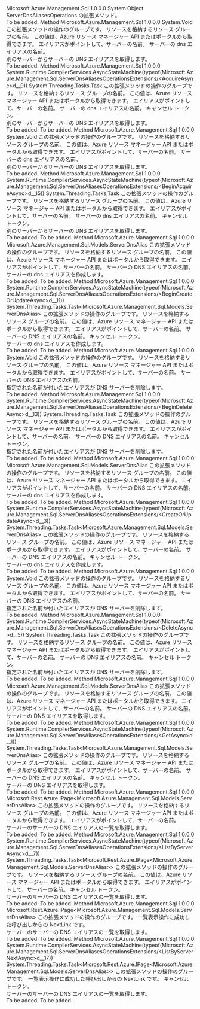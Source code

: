 <Type Name="ServerDnsAliasesOperationsExtensions" FullName="Microsoft.Azure.Management.Sql.ServerDnsAliasesOperationsExtensions">
  <TypeSignature Language="C#" Value="public static class ServerDnsAliasesOperationsExtensions" />
  <TypeSignature Language="ILAsm" Value=".class public auto ansi abstract sealed beforefieldinit ServerDnsAliasesOperationsExtensions extends System.Object" />
  <TypeSignature Language="DocId" Value="T:Microsoft.Azure.Management.Sql.ServerDnsAliasesOperationsExtensions" />
  <TypeSignature Language="VB.NET" Value="Public Module ServerDnsAliasesOperationsExtensions" />
  <TypeSignature Language="F#" Value="type ServerDnsAliasesOperationsExtensions = class" />
  <AssemblyInfo>
    <AssemblyName>Microsoft.Azure.Management.Sql</AssemblyName>
    <AssemblyVersion>1.0.0.0</AssemblyVersion>
  </AssemblyInfo>
  <Base>
    <BaseTypeName>System.Object</BaseTypeName>
  </Base>
  <Interfaces />
  <Docs>
    <summary>
            ServerDnsAliasesOperations の拡張メソッド。
            </summary>
    <remarks>To be added.</remarks>
  </Docs>
  <Members>
    <Member MemberName="Acquire">
      <MemberSignature Language="C#" Value="public static void Acquire (this Microsoft.Azure.Management.Sql.IServerDnsAliasesOperations operations, string resourceGroupName, string serverName, string dnsAliasName, Microsoft.Azure.Management.Sql.Models.ServerDnsAliasAcquisition parameters);" />
      <MemberSignature Language="ILAsm" Value=".method public static hidebysig void Acquire(class Microsoft.Azure.Management.Sql.IServerDnsAliasesOperations operations, string resourceGroupName, string serverName, string dnsAliasName, class Microsoft.Azure.Management.Sql.Models.ServerDnsAliasAcquisition parameters) cil managed" />
      <MemberSignature Language="DocId" Value="M:Microsoft.Azure.Management.Sql.ServerDnsAliasesOperationsExtensions.Acquire(Microsoft.Azure.Management.Sql.IServerDnsAliasesOperations,System.String,System.String,System.String,Microsoft.Azure.Management.Sql.Models.ServerDnsAliasAcquisition)" />
      <MemberSignature Language="VB.NET" Value="&lt;Extension()&gt;&#xA;Public Sub Acquire (operations As IServerDnsAliasesOperations, resourceGroupName As String, serverName As String, dnsAliasName As String, parameters As ServerDnsAliasAcquisition)" />
      <MemberSignature Language="F#" Value="static member Acquire : Microsoft.Azure.Management.Sql.IServerDnsAliasesOperations * string * string * string * Microsoft.Azure.Management.Sql.Models.ServerDnsAliasAcquisition -&gt; unit" Usage="Microsoft.Azure.Management.Sql.ServerDnsAliasesOperationsExtensions.Acquire (operations, resourceGroupName, serverName, dnsAliasName, parameters)" />
      <MemberType>Method</MemberType>
      <AssemblyInfo>
        <AssemblyName>Microsoft.Azure.Management.Sql</AssemblyName>
        <AssemblyVersion>1.0.0.0</AssemblyVersion>
      </AssemblyInfo>
      <ReturnValue>
        <ReturnType>System.Void</ReturnType>
      </ReturnValue>
      <Parameters>
        <Parameter Name="operations" Type="Microsoft.Azure.Management.Sql.IServerDnsAliasesOperations" RefType="this" />
        <Parameter Name="resourceGroupName" Type="System.String" />
        <Parameter Name="serverName" Type="System.String" />
        <Parameter Name="dnsAliasName" Type="System.String" />
        <Parameter Name="parameters" Type="Microsoft.Azure.Management.Sql.Models.ServerDnsAliasAcquisition" />
      </Parameters>
      <Docs>
        <param name="operations">
            この拡張メソッドの操作のグループです。
            </param>
        <param name="resourceGroupName">
            リソースを格納するリソース グループの名前。 この値は、Azure リソース マネージャー API またはポータルから取得できます。
            </param>
        <param name="serverName">
            エイリアスがポイントして、サーバーの名前。
            </param>
        <param name="dnsAliasName">
            サーバーの dns エイリアスの名前。
            </param>
        <param name="parameters"></param>
        <summary>
            別のサーバーからサーバーの DNS エイリアスを取得します。
            </summary>
        <remarks>To be added.</remarks>
      </Docs>
    </Member>
    <Member MemberName="AcquireAsync">
      <MemberSignature Language="C#" Value="public static System.Threading.Tasks.Task AcquireAsync (this Microsoft.Azure.Management.Sql.IServerDnsAliasesOperations operations, string resourceGroupName, string serverName, string dnsAliasName, Microsoft.Azure.Management.Sql.Models.ServerDnsAliasAcquisition parameters, System.Threading.CancellationToken cancellationToken = null);" />
      <MemberSignature Language="ILAsm" Value=".method public static hidebysig class System.Threading.Tasks.Task AcquireAsync(class Microsoft.Azure.Management.Sql.IServerDnsAliasesOperations operations, string resourceGroupName, string serverName, string dnsAliasName, class Microsoft.Azure.Management.Sql.Models.ServerDnsAliasAcquisition parameters, valuetype System.Threading.CancellationToken cancellationToken) cil managed" />
      <MemberSignature Language="DocId" Value="M:Microsoft.Azure.Management.Sql.ServerDnsAliasesOperationsExtensions.AcquireAsync(Microsoft.Azure.Management.Sql.IServerDnsAliasesOperations,System.String,System.String,System.String,Microsoft.Azure.Management.Sql.Models.ServerDnsAliasAcquisition,System.Threading.CancellationToken)" />
      <MemberSignature Language="F#" Value="static member AcquireAsync : Microsoft.Azure.Management.Sql.IServerDnsAliasesOperations * string * string * string * Microsoft.Azure.Management.Sql.Models.ServerDnsAliasAcquisition * System.Threading.CancellationToken -&gt; System.Threading.Tasks.Task" Usage="Microsoft.Azure.Management.Sql.ServerDnsAliasesOperationsExtensions.AcquireAsync (operations, resourceGroupName, serverName, dnsAliasName, parameters, cancellationToken)" />
      <MemberType>Method</MemberType>
      <AssemblyInfo>
        <AssemblyName>Microsoft.Azure.Management.Sql</AssemblyName>
        <AssemblyVersion>1.0.0.0</AssemblyVersion>
      </AssemblyInfo>
      <Attributes>
        <Attribute>
          <AttributeName>System.Runtime.CompilerServices.AsyncStateMachine(typeof(Microsoft.Azure.Management.Sql.ServerDnsAliasesOperationsExtensions/&lt;AcquireAsync&gt;d__9))</AttributeName>
        </Attribute>
      </Attributes>
      <ReturnValue>
        <ReturnType>System.Threading.Tasks.Task</ReturnType>
      </ReturnValue>
      <Parameters>
        <Parameter Name="operations" Type="Microsoft.Azure.Management.Sql.IServerDnsAliasesOperations" RefType="this" />
        <Parameter Name="resourceGroupName" Type="System.String" />
        <Parameter Name="serverName" Type="System.String" />
        <Parameter Name="dnsAliasName" Type="System.String" />
        <Parameter Name="parameters" Type="Microsoft.Azure.Management.Sql.Models.ServerDnsAliasAcquisition" />
        <Parameter Name="cancellationToken" Type="System.Threading.CancellationToken" />
      </Parameters>
      <Docs>
        <param name="operations">
            この拡張メソッドの操作のグループです。
            </param>
        <param name="resourceGroupName">
            リソースを格納するリソース グループの名前。 この値は、Azure リソース マネージャー API またはポータルから取得できます。
            </param>
        <param name="serverName">
            エイリアスがポイントして、サーバーの名前。
            </param>
        <param name="dnsAliasName">
            サーバーの dns エイリアスの名前。
            </param>
        <param name="parameters"></param>
        <param name="cancellationToken">
            キャンセル トークン。
            </param>
        <summary>
            別のサーバーからサーバーの DNS エイリアスを取得します。
            </summary>
        <returns>To be added.</returns>
        <remarks>To be added.</remarks>
      </Docs>
    </Member>
    <Member MemberName="BeginAcquire">
      <MemberSignature Language="C#" Value="public static void BeginAcquire (this Microsoft.Azure.Management.Sql.IServerDnsAliasesOperations operations, string resourceGroupName, string serverName, string dnsAliasName, Microsoft.Azure.Management.Sql.Models.ServerDnsAliasAcquisition parameters);" />
      <MemberSignature Language="ILAsm" Value=".method public static hidebysig void BeginAcquire(class Microsoft.Azure.Management.Sql.IServerDnsAliasesOperations operations, string resourceGroupName, string serverName, string dnsAliasName, class Microsoft.Azure.Management.Sql.Models.ServerDnsAliasAcquisition parameters) cil managed" />
      <MemberSignature Language="DocId" Value="M:Microsoft.Azure.Management.Sql.ServerDnsAliasesOperationsExtensions.BeginAcquire(Microsoft.Azure.Management.Sql.IServerDnsAliasesOperations,System.String,System.String,System.String,Microsoft.Azure.Management.Sql.Models.ServerDnsAliasAcquisition)" />
      <MemberSignature Language="VB.NET" Value="&lt;Extension()&gt;&#xA;Public Sub BeginAcquire (operations As IServerDnsAliasesOperations, resourceGroupName As String, serverName As String, dnsAliasName As String, parameters As ServerDnsAliasAcquisition)" />
      <MemberSignature Language="F#" Value="static member BeginAcquire : Microsoft.Azure.Management.Sql.IServerDnsAliasesOperations * string * string * string * Microsoft.Azure.Management.Sql.Models.ServerDnsAliasAcquisition -&gt; unit" Usage="Microsoft.Azure.Management.Sql.ServerDnsAliasesOperationsExtensions.BeginAcquire (operations, resourceGroupName, serverName, dnsAliasName, parameters)" />
      <MemberType>Method</MemberType>
      <AssemblyInfo>
        <AssemblyName>Microsoft.Azure.Management.Sql</AssemblyName>
        <AssemblyVersion>1.0.0.0</AssemblyVersion>
      </AssemblyInfo>
      <ReturnValue>
        <ReturnType>System.Void</ReturnType>
      </ReturnValue>
      <Parameters>
        <Parameter Name="operations" Type="Microsoft.Azure.Management.Sql.IServerDnsAliasesOperations" RefType="this" />
        <Parameter Name="resourceGroupName" Type="System.String" />
        <Parameter Name="serverName" Type="System.String" />
        <Parameter Name="dnsAliasName" Type="System.String" />
        <Parameter Name="parameters" Type="Microsoft.Azure.Management.Sql.Models.ServerDnsAliasAcquisition" />
      </Parameters>
      <Docs>
        <param name="operations">
            この拡張メソッドの操作のグループです。
            </param>
        <param name="resourceGroupName">
            リソースを格納するリソース グループの名前。 この値は、Azure リソース マネージャー API またはポータルから取得できます。
            </param>
        <param name="serverName">
            エイリアスがポイントして、サーバーの名前。
            </param>
        <param name="dnsAliasName">
            サーバーの dns エイリアスの名前。
            </param>
        <param name="parameters"></param>
        <summary>
            別のサーバーからサーバーの DNS エイリアスを取得します。
            </summary>
        <remarks>To be added.</remarks>
      </Docs>
    </Member>
    <Member MemberName="BeginAcquireAsync">
      <MemberSignature Language="C#" Value="public static System.Threading.Tasks.Task BeginAcquireAsync (this Microsoft.Azure.Management.Sql.IServerDnsAliasesOperations operations, string resourceGroupName, string serverName, string dnsAliasName, Microsoft.Azure.Management.Sql.Models.ServerDnsAliasAcquisition parameters, System.Threading.CancellationToken cancellationToken = null);" />
      <MemberSignature Language="ILAsm" Value=".method public static hidebysig class System.Threading.Tasks.Task BeginAcquireAsync(class Microsoft.Azure.Management.Sql.IServerDnsAliasesOperations operations, string resourceGroupName, string serverName, string dnsAliasName, class Microsoft.Azure.Management.Sql.Models.ServerDnsAliasAcquisition parameters, valuetype System.Threading.CancellationToken cancellationToken) cil managed" />
      <MemberSignature Language="DocId" Value="M:Microsoft.Azure.Management.Sql.ServerDnsAliasesOperationsExtensions.BeginAcquireAsync(Microsoft.Azure.Management.Sql.IServerDnsAliasesOperations,System.String,System.String,System.String,Microsoft.Azure.Management.Sql.Models.ServerDnsAliasAcquisition,System.Threading.CancellationToken)" />
      <MemberSignature Language="F#" Value="static member BeginAcquireAsync : Microsoft.Azure.Management.Sql.IServerDnsAliasesOperations * string * string * string * Microsoft.Azure.Management.Sql.Models.ServerDnsAliasAcquisition * System.Threading.CancellationToken -&gt; System.Threading.Tasks.Task" Usage="Microsoft.Azure.Management.Sql.ServerDnsAliasesOperationsExtensions.BeginAcquireAsync (operations, resourceGroupName, serverName, dnsAliasName, parameters, cancellationToken)" />
      <MemberType>Method</MemberType>
      <AssemblyInfo>
        <AssemblyName>Microsoft.Azure.Management.Sql</AssemblyName>
        <AssemblyVersion>1.0.0.0</AssemblyVersion>
      </AssemblyInfo>
      <Attributes>
        <Attribute>
          <AttributeName>System.Runtime.CompilerServices.AsyncStateMachine(typeof(Microsoft.Azure.Management.Sql.ServerDnsAliasesOperationsExtensions/&lt;BeginAcquireAsync&gt;d__15))</AttributeName>
        </Attribute>
      </Attributes>
      <ReturnValue>
        <ReturnType>System.Threading.Tasks.Task</ReturnType>
      </ReturnValue>
      <Parameters>
        <Parameter Name="operations" Type="Microsoft.Azure.Management.Sql.IServerDnsAliasesOperations" RefType="this" />
        <Parameter Name="resourceGroupName" Type="System.String" />
        <Parameter Name="serverName" Type="System.String" />
        <Parameter Name="dnsAliasName" Type="System.String" />
        <Parameter Name="parameters" Type="Microsoft.Azure.Management.Sql.Models.ServerDnsAliasAcquisition" />
        <Parameter Name="cancellationToken" Type="System.Threading.CancellationToken" />
      </Parameters>
      <Docs>
        <param name="operations">
            この拡張メソッドの操作のグループです。
            </param>
        <param name="resourceGroupName">
            リソースを格納するリソース グループの名前。 この値は、Azure リソース マネージャー API またはポータルから取得できます。
            </param>
        <param name="serverName">
            エイリアスがポイントして、サーバーの名前。
            </param>
        <param name="dnsAliasName">
            サーバーの dns エイリアスの名前。
            </param>
        <param name="parameters"></param>
        <param name="cancellationToken">
            キャンセル トークン。
            </param>
        <summary>
            別のサーバーからサーバーの DNS エイリアスを取得します。
            </summary>
        <returns>To be added.</returns>
        <remarks>To be added.</remarks>
      </Docs>
    </Member>
    <Member MemberName="BeginCreateOrUpdate">
      <MemberSignature Language="C#" Value="public static Microsoft.Azure.Management.Sql.Models.ServerDnsAlias BeginCreateOrUpdate (this Microsoft.Azure.Management.Sql.IServerDnsAliasesOperations operations, string resourceGroupName, string serverName, string dnsAliasName);" />
      <MemberSignature Language="ILAsm" Value=".method public static hidebysig class Microsoft.Azure.Management.Sql.Models.ServerDnsAlias BeginCreateOrUpdate(class Microsoft.Azure.Management.Sql.IServerDnsAliasesOperations operations, string resourceGroupName, string serverName, string dnsAliasName) cil managed" />
      <MemberSignature Language="DocId" Value="M:Microsoft.Azure.Management.Sql.ServerDnsAliasesOperationsExtensions.BeginCreateOrUpdate(Microsoft.Azure.Management.Sql.IServerDnsAliasesOperations,System.String,System.String,System.String)" />
      <MemberSignature Language="VB.NET" Value="&lt;Extension()&gt;&#xA;Public Function BeginCreateOrUpdate (operations As IServerDnsAliasesOperations, resourceGroupName As String, serverName As String, dnsAliasName As String) As ServerDnsAlias" />
      <MemberSignature Language="F#" Value="static member BeginCreateOrUpdate : Microsoft.Azure.Management.Sql.IServerDnsAliasesOperations * string * string * string -&gt; Microsoft.Azure.Management.Sql.Models.ServerDnsAlias" Usage="Microsoft.Azure.Management.Sql.ServerDnsAliasesOperationsExtensions.BeginCreateOrUpdate (operations, resourceGroupName, serverName, dnsAliasName)" />
      <MemberType>Method</MemberType>
      <AssemblyInfo>
        <AssemblyName>Microsoft.Azure.Management.Sql</AssemblyName>
        <AssemblyVersion>1.0.0.0</AssemblyVersion>
      </AssemblyInfo>
      <ReturnValue>
        <ReturnType>Microsoft.Azure.Management.Sql.Models.ServerDnsAlias</ReturnType>
      </ReturnValue>
      <Parameters>
        <Parameter Name="operations" Type="Microsoft.Azure.Management.Sql.IServerDnsAliasesOperations" RefType="this" />
        <Parameter Name="resourceGroupName" Type="System.String" />
        <Parameter Name="serverName" Type="System.String" />
        <Parameter Name="dnsAliasName" Type="System.String" />
      </Parameters>
      <Docs>
        <param name="operations">
            この拡張メソッドの操作のグループです。
            </param>
        <param name="resourceGroupName">
            リソースを格納するリソース グループの名前。 この値は、Azure リソース マネージャー API またはポータルから取得できます。
            </param>
        <param name="serverName">
            エイリアスがポイントして、サーバーの名前。
            </param>
        <param name="dnsAliasName">
            サーバーの DNS エイリアスの名前。
            </param>
        <summary>
            サーバーの dns エイリアスを作成します。
            </summary>
        <returns>To be added.</returns>
        <remarks>To be added.</remarks>
      </Docs>
    </Member>
    <Member MemberName="BeginCreateOrUpdateAsync">
      <MemberSignature Language="C#" Value="public static System.Threading.Tasks.Task&lt;Microsoft.Azure.Management.Sql.Models.ServerDnsAlias&gt; BeginCreateOrUpdateAsync (this Microsoft.Azure.Management.Sql.IServerDnsAliasesOperations operations, string resourceGroupName, string serverName, string dnsAliasName, System.Threading.CancellationToken cancellationToken = null);" />
      <MemberSignature Language="ILAsm" Value=".method public static hidebysig class System.Threading.Tasks.Task`1&lt;class Microsoft.Azure.Management.Sql.Models.ServerDnsAlias&gt; BeginCreateOrUpdateAsync(class Microsoft.Azure.Management.Sql.IServerDnsAliasesOperations operations, string resourceGroupName, string serverName, string dnsAliasName, valuetype System.Threading.CancellationToken cancellationToken) cil managed" />
      <MemberSignature Language="DocId" Value="M:Microsoft.Azure.Management.Sql.ServerDnsAliasesOperationsExtensions.BeginCreateOrUpdateAsync(Microsoft.Azure.Management.Sql.IServerDnsAliasesOperations,System.String,System.String,System.String,System.Threading.CancellationToken)" />
      <MemberSignature Language="F#" Value="static member BeginCreateOrUpdateAsync : Microsoft.Azure.Management.Sql.IServerDnsAliasesOperations * string * string * string * System.Threading.CancellationToken -&gt; System.Threading.Tasks.Task&lt;Microsoft.Azure.Management.Sql.Models.ServerDnsAlias&gt;" Usage="Microsoft.Azure.Management.Sql.ServerDnsAliasesOperationsExtensions.BeginCreateOrUpdateAsync (operations, resourceGroupName, serverName, dnsAliasName, cancellationToken)" />
      <MemberType>Method</MemberType>
      <AssemblyInfo>
        <AssemblyName>Microsoft.Azure.Management.Sql</AssemblyName>
        <AssemblyVersion>1.0.0.0</AssemblyVersion>
      </AssemblyInfo>
      <Attributes>
        <Attribute>
          <AttributeName>System.Runtime.CompilerServices.AsyncStateMachine(typeof(Microsoft.Azure.Management.Sql.ServerDnsAliasesOperationsExtensions/&lt;BeginCreateOrUpdateAsync&gt;d__11))</AttributeName>
        </Attribute>
      </Attributes>
      <ReturnValue>
        <ReturnType>System.Threading.Tasks.Task&lt;Microsoft.Azure.Management.Sql.Models.ServerDnsAlias&gt;</ReturnType>
      </ReturnValue>
      <Parameters>
        <Parameter Name="operations" Type="Microsoft.Azure.Management.Sql.IServerDnsAliasesOperations" RefType="this" />
        <Parameter Name="resourceGroupName" Type="System.String" />
        <Parameter Name="serverName" Type="System.String" />
        <Parameter Name="dnsAliasName" Type="System.String" />
        <Parameter Name="cancellationToken" Type="System.Threading.CancellationToken" />
      </Parameters>
      <Docs>
        <param name="operations">
            この拡張メソッドの操作のグループです。
            </param>
        <param name="resourceGroupName">
            リソースを格納するリソース グループの名前。 この値は、Azure リソース マネージャー API またはポータルから取得できます。
            </param>
        <param name="serverName">
            エイリアスがポイントして、サーバーの名前。
            </param>
        <param name="dnsAliasName">
            サーバーの DNS エイリアスの名前。
            </param>
        <param name="cancellationToken">
            キャンセル トークン。
            </param>
        <summary>
            サーバーの dns エイリアスを作成します。
            </summary>
        <returns>To be added.</returns>
        <remarks>To be added.</remarks>
      </Docs>
    </Member>
    <Member MemberName="BeginDelete">
      <MemberSignature Language="C#" Value="public static void BeginDelete (this Microsoft.Azure.Management.Sql.IServerDnsAliasesOperations operations, string resourceGroupName, string serverName, string dnsAliasName);" />
      <MemberSignature Language="ILAsm" Value=".method public static hidebysig void BeginDelete(class Microsoft.Azure.Management.Sql.IServerDnsAliasesOperations operations, string resourceGroupName, string serverName, string dnsAliasName) cil managed" />
      <MemberSignature Language="DocId" Value="M:Microsoft.Azure.Management.Sql.ServerDnsAliasesOperationsExtensions.BeginDelete(Microsoft.Azure.Management.Sql.IServerDnsAliasesOperations,System.String,System.String,System.String)" />
      <MemberSignature Language="VB.NET" Value="&lt;Extension()&gt;&#xA;Public Sub BeginDelete (operations As IServerDnsAliasesOperations, resourceGroupName As String, serverName As String, dnsAliasName As String)" />
      <MemberSignature Language="F#" Value="static member BeginDelete : Microsoft.Azure.Management.Sql.IServerDnsAliasesOperations * string * string * string -&gt; unit" Usage="Microsoft.Azure.Management.Sql.ServerDnsAliasesOperationsExtensions.BeginDelete (operations, resourceGroupName, serverName, dnsAliasName)" />
      <MemberType>Method</MemberType>
      <AssemblyInfo>
        <AssemblyName>Microsoft.Azure.Management.Sql</AssemblyName>
        <AssemblyVersion>1.0.0.0</AssemblyVersion>
      </AssemblyInfo>
      <ReturnValue>
        <ReturnType>System.Void</ReturnType>
      </ReturnValue>
      <Parameters>
        <Parameter Name="operations" Type="Microsoft.Azure.Management.Sql.IServerDnsAliasesOperations" RefType="this" />
        <Parameter Name="resourceGroupName" Type="System.String" />
        <Parameter Name="serverName" Type="System.String" />
        <Parameter Name="dnsAliasName" Type="System.String" />
      </Parameters>
      <Docs>
        <param name="operations">
            この拡張メソッドの操作のグループです。
            </param>
        <param name="resourceGroupName">
            リソースを格納するリソース グループの名前。 この値は、Azure リソース マネージャー API またはポータルから取得できます。
            </param>
        <param name="serverName">
            エイリアスがポイントして、サーバーの名前。
            </param>
        <param name="dnsAliasName">
            サーバーの DNS エイリアスの名前。
            </param>
        <summary>
            指定された名前が付いたエイリアスが DNS サーバーを削除します。
            </summary>
        <remarks>To be added.</remarks>
      </Docs>
    </Member>
    <Member MemberName="BeginDeleteAsync">
      <MemberSignature Language="C#" Value="public static System.Threading.Tasks.Task BeginDeleteAsync (this Microsoft.Azure.Management.Sql.IServerDnsAliasesOperations operations, string resourceGroupName, string serverName, string dnsAliasName, System.Threading.CancellationToken cancellationToken = null);" />
      <MemberSignature Language="ILAsm" Value=".method public static hidebysig class System.Threading.Tasks.Task BeginDeleteAsync(class Microsoft.Azure.Management.Sql.IServerDnsAliasesOperations operations, string resourceGroupName, string serverName, string dnsAliasName, valuetype System.Threading.CancellationToken cancellationToken) cil managed" />
      <MemberSignature Language="DocId" Value="M:Microsoft.Azure.Management.Sql.ServerDnsAliasesOperationsExtensions.BeginDeleteAsync(Microsoft.Azure.Management.Sql.IServerDnsAliasesOperations,System.String,System.String,System.String,System.Threading.CancellationToken)" />
      <MemberSignature Language="F#" Value="static member BeginDeleteAsync : Microsoft.Azure.Management.Sql.IServerDnsAliasesOperations * string * string * string * System.Threading.CancellationToken -&gt; System.Threading.Tasks.Task" Usage="Microsoft.Azure.Management.Sql.ServerDnsAliasesOperationsExtensions.BeginDeleteAsync (operations, resourceGroupName, serverName, dnsAliasName, cancellationToken)" />
      <MemberType>Method</MemberType>
      <AssemblyInfo>
        <AssemblyName>Microsoft.Azure.Management.Sql</AssemblyName>
        <AssemblyVersion>1.0.0.0</AssemblyVersion>
      </AssemblyInfo>
      <Attributes>
        <Attribute>
          <AttributeName>System.Runtime.CompilerServices.AsyncStateMachine(typeof(Microsoft.Azure.Management.Sql.ServerDnsAliasesOperationsExtensions/&lt;BeginDeleteAsync&gt;d__13))</AttributeName>
        </Attribute>
      </Attributes>
      <ReturnValue>
        <ReturnType>System.Threading.Tasks.Task</ReturnType>
      </ReturnValue>
      <Parameters>
        <Parameter Name="operations" Type="Microsoft.Azure.Management.Sql.IServerDnsAliasesOperations" RefType="this" />
        <Parameter Name="resourceGroupName" Type="System.String" />
        <Parameter Name="serverName" Type="System.String" />
        <Parameter Name="dnsAliasName" Type="System.String" />
        <Parameter Name="cancellationToken" Type="System.Threading.CancellationToken" />
      </Parameters>
      <Docs>
        <param name="operations">
            この拡張メソッドの操作のグループです。
            </param>
        <param name="resourceGroupName">
            リソースを格納するリソース グループの名前。 この値は、Azure リソース マネージャー API またはポータルから取得できます。
            </param>
        <param name="serverName">
            エイリアスがポイントして、サーバーの名前。
            </param>
        <param name="dnsAliasName">
            サーバーの DNS エイリアスの名前。
            </param>
        <param name="cancellationToken">
            キャンセル トークン。
            </param>
        <summary>
            指定された名前が付いたエイリアスが DNS サーバーを削除します。
            </summary>
        <returns>To be added.</returns>
        <remarks>To be added.</remarks>
      </Docs>
    </Member>
    <Member MemberName="CreateOrUpdate">
      <MemberSignature Language="C#" Value="public static Microsoft.Azure.Management.Sql.Models.ServerDnsAlias CreateOrUpdate (this Microsoft.Azure.Management.Sql.IServerDnsAliasesOperations operations, string resourceGroupName, string serverName, string dnsAliasName);" />
      <MemberSignature Language="ILAsm" Value=".method public static hidebysig class Microsoft.Azure.Management.Sql.Models.ServerDnsAlias CreateOrUpdate(class Microsoft.Azure.Management.Sql.IServerDnsAliasesOperations operations, string resourceGroupName, string serverName, string dnsAliasName) cil managed" />
      <MemberSignature Language="DocId" Value="M:Microsoft.Azure.Management.Sql.ServerDnsAliasesOperationsExtensions.CreateOrUpdate(Microsoft.Azure.Management.Sql.IServerDnsAliasesOperations,System.String,System.String,System.String)" />
      <MemberSignature Language="VB.NET" Value="&lt;Extension()&gt;&#xA;Public Function CreateOrUpdate (operations As IServerDnsAliasesOperations, resourceGroupName As String, serverName As String, dnsAliasName As String) As ServerDnsAlias" />
      <MemberSignature Language="F#" Value="static member CreateOrUpdate : Microsoft.Azure.Management.Sql.IServerDnsAliasesOperations * string * string * string -&gt; Microsoft.Azure.Management.Sql.Models.ServerDnsAlias" Usage="Microsoft.Azure.Management.Sql.ServerDnsAliasesOperationsExtensions.CreateOrUpdate (operations, resourceGroupName, serverName, dnsAliasName)" />
      <MemberType>Method</MemberType>
      <AssemblyInfo>
        <AssemblyName>Microsoft.Azure.Management.Sql</AssemblyName>
        <AssemblyVersion>1.0.0.0</AssemblyVersion>
      </AssemblyInfo>
      <ReturnValue>
        <ReturnType>Microsoft.Azure.Management.Sql.Models.ServerDnsAlias</ReturnType>
      </ReturnValue>
      <Parameters>
        <Parameter Name="operations" Type="Microsoft.Azure.Management.Sql.IServerDnsAliasesOperations" RefType="this" />
        <Parameter Name="resourceGroupName" Type="System.String" />
        <Parameter Name="serverName" Type="System.String" />
        <Parameter Name="dnsAliasName" Type="System.String" />
      </Parameters>
      <Docs>
        <param name="operations">
            この拡張メソッドの操作のグループです。
            </param>
        <param name="resourceGroupName">
            リソースを格納するリソース グループの名前。 この値は、Azure リソース マネージャー API またはポータルから取得できます。
            </param>
        <param name="serverName">
            エイリアスがポイントして、サーバーの名前。
            </param>
        <param name="dnsAliasName">
            サーバーの DNS エイリアスの名前。
            </param>
        <summary>
            サーバーの dns エイリアスを作成します。
            </summary>
        <returns>To be added.</returns>
        <remarks>To be added.</remarks>
      </Docs>
    </Member>
    <Member MemberName="CreateOrUpdateAsync">
      <MemberSignature Language="C#" Value="public static System.Threading.Tasks.Task&lt;Microsoft.Azure.Management.Sql.Models.ServerDnsAlias&gt; CreateOrUpdateAsync (this Microsoft.Azure.Management.Sql.IServerDnsAliasesOperations operations, string resourceGroupName, string serverName, string dnsAliasName, System.Threading.CancellationToken cancellationToken = null);" />
      <MemberSignature Language="ILAsm" Value=".method public static hidebysig class System.Threading.Tasks.Task`1&lt;class Microsoft.Azure.Management.Sql.Models.ServerDnsAlias&gt; CreateOrUpdateAsync(class Microsoft.Azure.Management.Sql.IServerDnsAliasesOperations operations, string resourceGroupName, string serverName, string dnsAliasName, valuetype System.Threading.CancellationToken cancellationToken) cil managed" />
      <MemberSignature Language="DocId" Value="M:Microsoft.Azure.Management.Sql.ServerDnsAliasesOperationsExtensions.CreateOrUpdateAsync(Microsoft.Azure.Management.Sql.IServerDnsAliasesOperations,System.String,System.String,System.String,System.Threading.CancellationToken)" />
      <MemberSignature Language="F#" Value="static member CreateOrUpdateAsync : Microsoft.Azure.Management.Sql.IServerDnsAliasesOperations * string * string * string * System.Threading.CancellationToken -&gt; System.Threading.Tasks.Task&lt;Microsoft.Azure.Management.Sql.Models.ServerDnsAlias&gt;" Usage="Microsoft.Azure.Management.Sql.ServerDnsAliasesOperationsExtensions.CreateOrUpdateAsync (operations, resourceGroupName, serverName, dnsAliasName, cancellationToken)" />
      <MemberType>Method</MemberType>
      <AssemblyInfo>
        <AssemblyName>Microsoft.Azure.Management.Sql</AssemblyName>
        <AssemblyVersion>1.0.0.0</AssemblyVersion>
      </AssemblyInfo>
      <Attributes>
        <Attribute>
          <AttributeName>System.Runtime.CompilerServices.AsyncStateMachine(typeof(Microsoft.Azure.Management.Sql.ServerDnsAliasesOperationsExtensions/&lt;CreateOrUpdateAsync&gt;d__3))</AttributeName>
        </Attribute>
      </Attributes>
      <ReturnValue>
        <ReturnType>System.Threading.Tasks.Task&lt;Microsoft.Azure.Management.Sql.Models.ServerDnsAlias&gt;</ReturnType>
      </ReturnValue>
      <Parameters>
        <Parameter Name="operations" Type="Microsoft.Azure.Management.Sql.IServerDnsAliasesOperations" RefType="this" />
        <Parameter Name="resourceGroupName" Type="System.String" />
        <Parameter Name="serverName" Type="System.String" />
        <Parameter Name="dnsAliasName" Type="System.String" />
        <Parameter Name="cancellationToken" Type="System.Threading.CancellationToken" />
      </Parameters>
      <Docs>
        <param name="operations">
            この拡張メソッドの操作のグループです。
            </param>
        <param name="resourceGroupName">
            リソースを格納するリソース グループの名前。 この値は、Azure リソース マネージャー API またはポータルから取得できます。
            </param>
        <param name="serverName">
            エイリアスがポイントして、サーバーの名前。
            </param>
        <param name="dnsAliasName">
            サーバーの DNS エイリアスの名前。
            </param>
        <param name="cancellationToken">
            キャンセル トークン。
            </param>
        <summary>
            サーバーの dns エイリアスを作成します。
            </summary>
        <returns>To be added.</returns>
        <remarks>To be added.</remarks>
      </Docs>
    </Member>
    <Member MemberName="Delete">
      <MemberSignature Language="C#" Value="public static void Delete (this Microsoft.Azure.Management.Sql.IServerDnsAliasesOperations operations, string resourceGroupName, string serverName, string dnsAliasName);" />
      <MemberSignature Language="ILAsm" Value=".method public static hidebysig void Delete(class Microsoft.Azure.Management.Sql.IServerDnsAliasesOperations operations, string resourceGroupName, string serverName, string dnsAliasName) cil managed" />
      <MemberSignature Language="DocId" Value="M:Microsoft.Azure.Management.Sql.ServerDnsAliasesOperationsExtensions.Delete(Microsoft.Azure.Management.Sql.IServerDnsAliasesOperations,System.String,System.String,System.String)" />
      <MemberSignature Language="VB.NET" Value="&lt;Extension()&gt;&#xA;Public Sub Delete (operations As IServerDnsAliasesOperations, resourceGroupName As String, serverName As String, dnsAliasName As String)" />
      <MemberSignature Language="F#" Value="static member Delete : Microsoft.Azure.Management.Sql.IServerDnsAliasesOperations * string * string * string -&gt; unit" Usage="Microsoft.Azure.Management.Sql.ServerDnsAliasesOperationsExtensions.Delete (operations, resourceGroupName, serverName, dnsAliasName)" />
      <MemberType>Method</MemberType>
      <AssemblyInfo>
        <AssemblyName>Microsoft.Azure.Management.Sql</AssemblyName>
        <AssemblyVersion>1.0.0.0</AssemblyVersion>
      </AssemblyInfo>
      <ReturnValue>
        <ReturnType>System.Void</ReturnType>
      </ReturnValue>
      <Parameters>
        <Parameter Name="operations" Type="Microsoft.Azure.Management.Sql.IServerDnsAliasesOperations" RefType="this" />
        <Parameter Name="resourceGroupName" Type="System.String" />
        <Parameter Name="serverName" Type="System.String" />
        <Parameter Name="dnsAliasName" Type="System.String" />
      </Parameters>
      <Docs>
        <param name="operations">
            この拡張メソッドの操作のグループです。
            </param>
        <param name="resourceGroupName">
            リソースを格納するリソース グループの名前。 この値は、Azure リソース マネージャー API またはポータルから取得できます。
            </param>
        <param name="serverName">
            エイリアスがポイントして、サーバーの名前。
            </param>
        <param name="dnsAliasName">
            サーバーの DNS エイリアスの名前。
            </param>
        <summary>
            指定された名前が付いたエイリアスが DNS サーバーを削除します。
            </summary>
        <remarks>To be added.</remarks>
      </Docs>
    </Member>
    <Member MemberName="DeleteAsync">
      <MemberSignature Language="C#" Value="public static System.Threading.Tasks.Task DeleteAsync (this Microsoft.Azure.Management.Sql.IServerDnsAliasesOperations operations, string resourceGroupName, string serverName, string dnsAliasName, System.Threading.CancellationToken cancellationToken = null);" />
      <MemberSignature Language="ILAsm" Value=".method public static hidebysig class System.Threading.Tasks.Task DeleteAsync(class Microsoft.Azure.Management.Sql.IServerDnsAliasesOperations operations, string resourceGroupName, string serverName, string dnsAliasName, valuetype System.Threading.CancellationToken cancellationToken) cil managed" />
      <MemberSignature Language="DocId" Value="M:Microsoft.Azure.Management.Sql.ServerDnsAliasesOperationsExtensions.DeleteAsync(Microsoft.Azure.Management.Sql.IServerDnsAliasesOperations,System.String,System.String,System.String,System.Threading.CancellationToken)" />
      <MemberSignature Language="F#" Value="static member DeleteAsync : Microsoft.Azure.Management.Sql.IServerDnsAliasesOperations * string * string * string * System.Threading.CancellationToken -&gt; System.Threading.Tasks.Task" Usage="Microsoft.Azure.Management.Sql.ServerDnsAliasesOperationsExtensions.DeleteAsync (operations, resourceGroupName, serverName, dnsAliasName, cancellationToken)" />
      <MemberType>Method</MemberType>
      <AssemblyInfo>
        <AssemblyName>Microsoft.Azure.Management.Sql</AssemblyName>
        <AssemblyVersion>1.0.0.0</AssemblyVersion>
      </AssemblyInfo>
      <Attributes>
        <Attribute>
          <AttributeName>System.Runtime.CompilerServices.AsyncStateMachine(typeof(Microsoft.Azure.Management.Sql.ServerDnsAliasesOperationsExtensions/&lt;DeleteAsync&gt;d__5))</AttributeName>
        </Attribute>
      </Attributes>
      <ReturnValue>
        <ReturnType>System.Threading.Tasks.Task</ReturnType>
      </ReturnValue>
      <Parameters>
        <Parameter Name="operations" Type="Microsoft.Azure.Management.Sql.IServerDnsAliasesOperations" RefType="this" />
        <Parameter Name="resourceGroupName" Type="System.String" />
        <Parameter Name="serverName" Type="System.String" />
        <Parameter Name="dnsAliasName" Type="System.String" />
        <Parameter Name="cancellationToken" Type="System.Threading.CancellationToken" />
      </Parameters>
      <Docs>
        <param name="operations">
            この拡張メソッドの操作のグループです。
            </param>
        <param name="resourceGroupName">
            リソースを格納するリソース グループの名前。 この値は、Azure リソース マネージャー API またはポータルから取得できます。
            </param>
        <param name="serverName">
            エイリアスがポイントして、サーバーの名前。
            </param>
        <param name="dnsAliasName">
            サーバーの DNS エイリアスの名前。
            </param>
        <param name="cancellationToken">
            キャンセル トークン。
            </param>
        <summary>
            指定された名前が付いたエイリアスが DNS サーバーを削除します。
            </summary>
        <returns>To be added.</returns>
        <remarks>To be added.</remarks>
      </Docs>
    </Member>
    <Member MemberName="Get">
      <MemberSignature Language="C#" Value="public static Microsoft.Azure.Management.Sql.Models.ServerDnsAlias Get (this Microsoft.Azure.Management.Sql.IServerDnsAliasesOperations operations, string resourceGroupName, string serverName, string dnsAliasName);" />
      <MemberSignature Language="ILAsm" Value=".method public static hidebysig class Microsoft.Azure.Management.Sql.Models.ServerDnsAlias Get(class Microsoft.Azure.Management.Sql.IServerDnsAliasesOperations operations, string resourceGroupName, string serverName, string dnsAliasName) cil managed" />
      <MemberSignature Language="DocId" Value="M:Microsoft.Azure.Management.Sql.ServerDnsAliasesOperationsExtensions.Get(Microsoft.Azure.Management.Sql.IServerDnsAliasesOperations,System.String,System.String,System.String)" />
      <MemberSignature Language="VB.NET" Value="&lt;Extension()&gt;&#xA;Public Function Get (operations As IServerDnsAliasesOperations, resourceGroupName As String, serverName As String, dnsAliasName As String) As ServerDnsAlias" />
      <MemberSignature Language="F#" Value="static member Get : Microsoft.Azure.Management.Sql.IServerDnsAliasesOperations * string * string * string -&gt; Microsoft.Azure.Management.Sql.Models.ServerDnsAlias" Usage="Microsoft.Azure.Management.Sql.ServerDnsAliasesOperationsExtensions.Get (operations, resourceGroupName, serverName, dnsAliasName)" />
      <MemberType>Method</MemberType>
      <AssemblyInfo>
        <AssemblyName>Microsoft.Azure.Management.Sql</AssemblyName>
        <AssemblyVersion>1.0.0.0</AssemblyVersion>
      </AssemblyInfo>
      <ReturnValue>
        <ReturnType>Microsoft.Azure.Management.Sql.Models.ServerDnsAlias</ReturnType>
      </ReturnValue>
      <Parameters>
        <Parameter Name="operations" Type="Microsoft.Azure.Management.Sql.IServerDnsAliasesOperations" RefType="this" />
        <Parameter Name="resourceGroupName" Type="System.String" />
        <Parameter Name="serverName" Type="System.String" />
        <Parameter Name="dnsAliasName" Type="System.String" />
      </Parameters>
      <Docs>
        <param name="operations">
            この拡張メソッドの操作のグループです。
            </param>
        <param name="resourceGroupName">
            リソースを格納するリソース グループの名前。 この値は、Azure リソース マネージャー API またはポータルから取得できます。
            </param>
        <param name="serverName">
            エイリアスがポイントして、サーバーの名前。
            </param>
        <param name="dnsAliasName">
            サーバーの DNS エイリアスの名前。
            </param>
        <summary>
            サーバーの DNS エイリアスを取得します。
            </summary>
        <returns>To be added.</returns>
        <remarks>To be added.</remarks>
      </Docs>
    </Member>
    <Member MemberName="GetAsync">
      <MemberSignature Language="C#" Value="public static System.Threading.Tasks.Task&lt;Microsoft.Azure.Management.Sql.Models.ServerDnsAlias&gt; GetAsync (this Microsoft.Azure.Management.Sql.IServerDnsAliasesOperations operations, string resourceGroupName, string serverName, string dnsAliasName, System.Threading.CancellationToken cancellationToken = null);" />
      <MemberSignature Language="ILAsm" Value=".method public static hidebysig class System.Threading.Tasks.Task`1&lt;class Microsoft.Azure.Management.Sql.Models.ServerDnsAlias&gt; GetAsync(class Microsoft.Azure.Management.Sql.IServerDnsAliasesOperations operations, string resourceGroupName, string serverName, string dnsAliasName, valuetype System.Threading.CancellationToken cancellationToken) cil managed" />
      <MemberSignature Language="DocId" Value="M:Microsoft.Azure.Management.Sql.ServerDnsAliasesOperationsExtensions.GetAsync(Microsoft.Azure.Management.Sql.IServerDnsAliasesOperations,System.String,System.String,System.String,System.Threading.CancellationToken)" />
      <MemberSignature Language="F#" Value="static member GetAsync : Microsoft.Azure.Management.Sql.IServerDnsAliasesOperations * string * string * string * System.Threading.CancellationToken -&gt; System.Threading.Tasks.Task&lt;Microsoft.Azure.Management.Sql.Models.ServerDnsAlias&gt;" Usage="Microsoft.Azure.Management.Sql.ServerDnsAliasesOperationsExtensions.GetAsync (operations, resourceGroupName, serverName, dnsAliasName, cancellationToken)" />
      <MemberType>Method</MemberType>
      <AssemblyInfo>
        <AssemblyName>Microsoft.Azure.Management.Sql</AssemblyName>
        <AssemblyVersion>1.0.0.0</AssemblyVersion>
      </AssemblyInfo>
      <Attributes>
        <Attribute>
          <AttributeName>System.Runtime.CompilerServices.AsyncStateMachine(typeof(Microsoft.Azure.Management.Sql.ServerDnsAliasesOperationsExtensions/&lt;GetAsync&gt;d__1))</AttributeName>
        </Attribute>
      </Attributes>
      <ReturnValue>
        <ReturnType>System.Threading.Tasks.Task&lt;Microsoft.Azure.Management.Sql.Models.ServerDnsAlias&gt;</ReturnType>
      </ReturnValue>
      <Parameters>
        <Parameter Name="operations" Type="Microsoft.Azure.Management.Sql.IServerDnsAliasesOperations" RefType="this" />
        <Parameter Name="resourceGroupName" Type="System.String" />
        <Parameter Name="serverName" Type="System.String" />
        <Parameter Name="dnsAliasName" Type="System.String" />
        <Parameter Name="cancellationToken" Type="System.Threading.CancellationToken" />
      </Parameters>
      <Docs>
        <param name="operations">
            この拡張メソッドの操作のグループです。
            </param>
        <param name="resourceGroupName">
            リソースを格納するリソース グループの名前。 この値は、Azure リソース マネージャー API またはポータルから取得できます。
            </param>
        <param name="serverName">
            エイリアスがポイントして、サーバーの名前。
            </param>
        <param name="dnsAliasName">
            サーバーの DNS エイリアスの名前。
            </param>
        <param name="cancellationToken">
            キャンセル トークン。
            </param>
        <summary>
            サーバーの DNS エイリアスを取得します。
            </summary>
        <returns>To be added.</returns>
        <remarks>To be added.</remarks>
      </Docs>
    </Member>
    <Member MemberName="ListByServer">
      <MemberSignature Language="C#" Value="public static Microsoft.Rest.Azure.IPage&lt;Microsoft.Azure.Management.Sql.Models.ServerDnsAlias&gt; ListByServer (this Microsoft.Azure.Management.Sql.IServerDnsAliasesOperations operations, string resourceGroupName, string serverName);" />
      <MemberSignature Language="ILAsm" Value=".method public static hidebysig class Microsoft.Rest.Azure.IPage`1&lt;class Microsoft.Azure.Management.Sql.Models.ServerDnsAlias&gt; ListByServer(class Microsoft.Azure.Management.Sql.IServerDnsAliasesOperations operations, string resourceGroupName, string serverName) cil managed" />
      <MemberSignature Language="DocId" Value="M:Microsoft.Azure.Management.Sql.ServerDnsAliasesOperationsExtensions.ListByServer(Microsoft.Azure.Management.Sql.IServerDnsAliasesOperations,System.String,System.String)" />
      <MemberSignature Language="VB.NET" Value="&lt;Extension()&gt;&#xA;Public Function ListByServer (operations As IServerDnsAliasesOperations, resourceGroupName As String, serverName As String) As IPage(Of ServerDnsAlias)" />
      <MemberSignature Language="F#" Value="static member ListByServer : Microsoft.Azure.Management.Sql.IServerDnsAliasesOperations * string * string -&gt; Microsoft.Rest.Azure.IPage&lt;Microsoft.Azure.Management.Sql.Models.ServerDnsAlias&gt;" Usage="Microsoft.Azure.Management.Sql.ServerDnsAliasesOperationsExtensions.ListByServer (operations, resourceGroupName, serverName)" />
      <MemberType>Method</MemberType>
      <AssemblyInfo>
        <AssemblyName>Microsoft.Azure.Management.Sql</AssemblyName>
        <AssemblyVersion>1.0.0.0</AssemblyVersion>
      </AssemblyInfo>
      <ReturnValue>
        <ReturnType>Microsoft.Rest.Azure.IPage&lt;Microsoft.Azure.Management.Sql.Models.ServerDnsAlias&gt;</ReturnType>
      </ReturnValue>
      <Parameters>
        <Parameter Name="operations" Type="Microsoft.Azure.Management.Sql.IServerDnsAliasesOperations" RefType="this" />
        <Parameter Name="resourceGroupName" Type="System.String" />
        <Parameter Name="serverName" Type="System.String" />
      </Parameters>
      <Docs>
        <param name="operations">
            この拡張メソッドの操作のグループです。
            </param>
        <param name="resourceGroupName">
            リソースを格納するリソース グループの名前。 この値は、Azure リソース マネージャー API またはポータルから取得できます。
            </param>
        <param name="serverName">
            エイリアスがポイントして、サーバーの名前。
            </param>
        <summary>
            サーバーのサーバーの DNS エイリアスの一覧を取得します。
            </summary>
        <returns>To be added.</returns>
        <remarks>To be added.</remarks>
      </Docs>
    </Member>
    <Member MemberName="ListByServerAsync">
      <MemberSignature Language="C#" Value="public static System.Threading.Tasks.Task&lt;Microsoft.Rest.Azure.IPage&lt;Microsoft.Azure.Management.Sql.Models.ServerDnsAlias&gt;&gt; ListByServerAsync (this Microsoft.Azure.Management.Sql.IServerDnsAliasesOperations operations, string resourceGroupName, string serverName, System.Threading.CancellationToken cancellationToken = null);" />
      <MemberSignature Language="ILAsm" Value=".method public static hidebysig class System.Threading.Tasks.Task`1&lt;class Microsoft.Rest.Azure.IPage`1&lt;class Microsoft.Azure.Management.Sql.Models.ServerDnsAlias&gt;&gt; ListByServerAsync(class Microsoft.Azure.Management.Sql.IServerDnsAliasesOperations operations, string resourceGroupName, string serverName, valuetype System.Threading.CancellationToken cancellationToken) cil managed" />
      <MemberSignature Language="DocId" Value="M:Microsoft.Azure.Management.Sql.ServerDnsAliasesOperationsExtensions.ListByServerAsync(Microsoft.Azure.Management.Sql.IServerDnsAliasesOperations,System.String,System.String,System.Threading.CancellationToken)" />
      <MemberSignature Language="F#" Value="static member ListByServerAsync : Microsoft.Azure.Management.Sql.IServerDnsAliasesOperations * string * string * System.Threading.CancellationToken -&gt; System.Threading.Tasks.Task&lt;Microsoft.Rest.Azure.IPage&lt;Microsoft.Azure.Management.Sql.Models.ServerDnsAlias&gt;&gt;" Usage="Microsoft.Azure.Management.Sql.ServerDnsAliasesOperationsExtensions.ListByServerAsync (operations, resourceGroupName, serverName, cancellationToken)" />
      <MemberType>Method</MemberType>
      <AssemblyInfo>
        <AssemblyName>Microsoft.Azure.Management.Sql</AssemblyName>
        <AssemblyVersion>1.0.0.0</AssemblyVersion>
      </AssemblyInfo>
      <Attributes>
        <Attribute>
          <AttributeName>System.Runtime.CompilerServices.AsyncStateMachine(typeof(Microsoft.Azure.Management.Sql.ServerDnsAliasesOperationsExtensions/&lt;ListByServerAsync&gt;d__7))</AttributeName>
        </Attribute>
      </Attributes>
      <ReturnValue>
        <ReturnType>System.Threading.Tasks.Task&lt;Microsoft.Rest.Azure.IPage&lt;Microsoft.Azure.Management.Sql.Models.ServerDnsAlias&gt;&gt;</ReturnType>
      </ReturnValue>
      <Parameters>
        <Parameter Name="operations" Type="Microsoft.Azure.Management.Sql.IServerDnsAliasesOperations" RefType="this" />
        <Parameter Name="resourceGroupName" Type="System.String" />
        <Parameter Name="serverName" Type="System.String" />
        <Parameter Name="cancellationToken" Type="System.Threading.CancellationToken" />
      </Parameters>
      <Docs>
        <param name="operations">
            この拡張メソッドの操作のグループです。
            </param>
        <param name="resourceGroupName">
            リソースを格納するリソース グループの名前。 この値は、Azure リソース マネージャー API またはポータルから取得できます。
            </param>
        <param name="serverName">
            エイリアスがポイントして、サーバーの名前。
            </param>
        <param name="cancellationToken">
            キャンセル トークン。
            </param>
        <summary>
            サーバーのサーバーの DNS エイリアスの一覧を取得します。
            </summary>
        <returns>To be added.</returns>
        <remarks>To be added.</remarks>
      </Docs>
    </Member>
    <Member MemberName="ListByServerNext">
      <MemberSignature Language="C#" Value="public static Microsoft.Rest.Azure.IPage&lt;Microsoft.Azure.Management.Sql.Models.ServerDnsAlias&gt; ListByServerNext (this Microsoft.Azure.Management.Sql.IServerDnsAliasesOperations operations, string nextPageLink);" />
      <MemberSignature Language="ILAsm" Value=".method public static hidebysig class Microsoft.Rest.Azure.IPage`1&lt;class Microsoft.Azure.Management.Sql.Models.ServerDnsAlias&gt; ListByServerNext(class Microsoft.Azure.Management.Sql.IServerDnsAliasesOperations operations, string nextPageLink) cil managed" />
      <MemberSignature Language="DocId" Value="M:Microsoft.Azure.Management.Sql.ServerDnsAliasesOperationsExtensions.ListByServerNext(Microsoft.Azure.Management.Sql.IServerDnsAliasesOperations,System.String)" />
      <MemberSignature Language="VB.NET" Value="&lt;Extension()&gt;&#xA;Public Function ListByServerNext (operations As IServerDnsAliasesOperations, nextPageLink As String) As IPage(Of ServerDnsAlias)" />
      <MemberSignature Language="F#" Value="static member ListByServerNext : Microsoft.Azure.Management.Sql.IServerDnsAliasesOperations * string -&gt; Microsoft.Rest.Azure.IPage&lt;Microsoft.Azure.Management.Sql.Models.ServerDnsAlias&gt;" Usage="Microsoft.Azure.Management.Sql.ServerDnsAliasesOperationsExtensions.ListByServerNext (operations, nextPageLink)" />
      <MemberType>Method</MemberType>
      <AssemblyInfo>
        <AssemblyName>Microsoft.Azure.Management.Sql</AssemblyName>
        <AssemblyVersion>1.0.0.0</AssemblyVersion>
      </AssemblyInfo>
      <ReturnValue>
        <ReturnType>Microsoft.Rest.Azure.IPage&lt;Microsoft.Azure.Management.Sql.Models.ServerDnsAlias&gt;</ReturnType>
      </ReturnValue>
      <Parameters>
        <Parameter Name="operations" Type="Microsoft.Azure.Management.Sql.IServerDnsAliasesOperations" RefType="this" />
        <Parameter Name="nextPageLink" Type="System.String" />
      </Parameters>
      <Docs>
        <param name="operations">
            この拡張メソッドの操作のグループです。
            </param>
        <param name="nextPageLink">
            一覧表示操作に成功した呼び出しからの NextLink です。
            </param>
        <summary>
            サーバーのサーバーの DNS エイリアスの一覧を取得します。
            </summary>
        <returns>To be added.</returns>
        <remarks>To be added.</remarks>
      </Docs>
    </Member>
    <Member MemberName="ListByServerNextAsync">
      <MemberSignature Language="C#" Value="public static System.Threading.Tasks.Task&lt;Microsoft.Rest.Azure.IPage&lt;Microsoft.Azure.Management.Sql.Models.ServerDnsAlias&gt;&gt; ListByServerNextAsync (this Microsoft.Azure.Management.Sql.IServerDnsAliasesOperations operations, string nextPageLink, System.Threading.CancellationToken cancellationToken = null);" />
      <MemberSignature Language="ILAsm" Value=".method public static hidebysig class System.Threading.Tasks.Task`1&lt;class Microsoft.Rest.Azure.IPage`1&lt;class Microsoft.Azure.Management.Sql.Models.ServerDnsAlias&gt;&gt; ListByServerNextAsync(class Microsoft.Azure.Management.Sql.IServerDnsAliasesOperations operations, string nextPageLink, valuetype System.Threading.CancellationToken cancellationToken) cil managed" />
      <MemberSignature Language="DocId" Value="M:Microsoft.Azure.Management.Sql.ServerDnsAliasesOperationsExtensions.ListByServerNextAsync(Microsoft.Azure.Management.Sql.IServerDnsAliasesOperations,System.String,System.Threading.CancellationToken)" />
      <MemberSignature Language="F#" Value="static member ListByServerNextAsync : Microsoft.Azure.Management.Sql.IServerDnsAliasesOperations * string * System.Threading.CancellationToken -&gt; System.Threading.Tasks.Task&lt;Microsoft.Rest.Azure.IPage&lt;Microsoft.Azure.Management.Sql.Models.ServerDnsAlias&gt;&gt;" Usage="Microsoft.Azure.Management.Sql.ServerDnsAliasesOperationsExtensions.ListByServerNextAsync (operations, nextPageLink, cancellationToken)" />
      <MemberType>Method</MemberType>
      <AssemblyInfo>
        <AssemblyName>Microsoft.Azure.Management.Sql</AssemblyName>
        <AssemblyVersion>1.0.0.0</AssemblyVersion>
      </AssemblyInfo>
      <Attributes>
        <Attribute>
          <AttributeName>System.Runtime.CompilerServices.AsyncStateMachine(typeof(Microsoft.Azure.Management.Sql.ServerDnsAliasesOperationsExtensions/&lt;ListByServerNextAsync&gt;d__17))</AttributeName>
        </Attribute>
      </Attributes>
      <ReturnValue>
        <ReturnType>System.Threading.Tasks.Task&lt;Microsoft.Rest.Azure.IPage&lt;Microsoft.Azure.Management.Sql.Models.ServerDnsAlias&gt;&gt;</ReturnType>
      </ReturnValue>
      <Parameters>
        <Parameter Name="operations" Type="Microsoft.Azure.Management.Sql.IServerDnsAliasesOperations" RefType="this" />
        <Parameter Name="nextPageLink" Type="System.String" />
        <Parameter Name="cancellationToken" Type="System.Threading.CancellationToken" />
      </Parameters>
      <Docs>
        <param name="operations">
            この拡張メソッドの操作のグループです。
            </param>
        <param name="nextPageLink">
            一覧表示操作に成功した呼び出しからの NextLink です。
            </param>
        <param name="cancellationToken">
            キャンセル トークン。
            </param>
        <summary>
            サーバーのサーバーの DNS エイリアスの一覧を取得します。
            </summary>
        <returns>To be added.</returns>
        <remarks>To be added.</remarks>
      </Docs>
    </Member>
  </Members>
</Type>